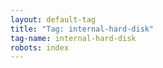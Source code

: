 ```yaml
---
layout: default-tag
title: "Tag: internal-hard-disk"
tag-name: internal-hard-disk
robots: index
---
```

